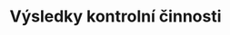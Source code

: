 ---
title: Výsledky kontrolní činnosti 

categories:
  - cenova-regulace

links:
  - title: Výsledky kontrolní činnosti na webu MF
    url: https://www.mfcr.cz/cs/soukromy-sektor/cenova-regulace-a-kontrola/vysledky-kontrolni-cinnosti
---